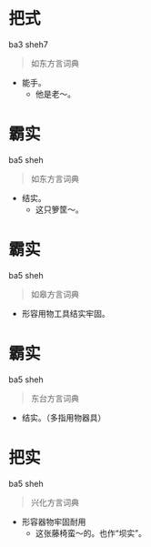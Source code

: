# 把式
ba3 sheh7
> 如东方言词典
- 能手。
  - 他是老～。

# 霸实
ba5 sheh
> 如东方言词典
- 结实。
  - 这只箩筐～。

# 霸实
ba5 sheh
> 如皋方言词典
- 形容用物工具结实牢固。

# 霸实
ba5 sheh
> 东台方言词典
- 结实。（多指用物器具）

# 把实
ba5 sheh
> 兴化方言词典
- 形容器物牢固耐用
  - 这张藤椅蛮～的。也作“坝实”。
